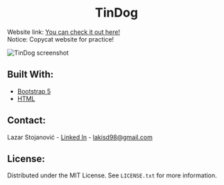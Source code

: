 <h1 align="center">TinDog</h1>

<!-- ABOUT THE PROJECT -->
Website link: [You can check it out here!](https://coolbylaki.github.io/TinDog/) <br/>
Notice: Copycat website for practice!

![TinDog screenshot](https://user-images.githubusercontent.com/74930516/169280765-a7183059-a632-4356-a9a9-14244e7bf447.png)

## Built With:

* [Bootstrap 5](https://nextjs.org/)
* [HTML](https://html5up.net/)


<!-- CONTACT -->
## Contact:

Lazar Stojanović - [Linked In](https://www.linkedin.com/in/lazar-stojanovi%C4%87-9ba1a5238/) - lakisd98@gmail.com

<!-- LICENSE -->
## License:

Distributed under the MIT License. See `LICENSE.txt` for more information.
